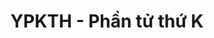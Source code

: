 ---
layout: post
title:  "YPKTH - Phần tử thứ K"
categories: [segment-tree, data-structure]
code: YPKTH
src: YPKTH.cpp
---